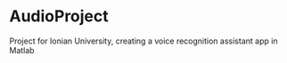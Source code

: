 # AudioProject

Project for Ionian University, creating a voice recognition assistant app in Matlab
